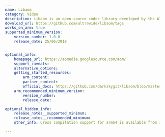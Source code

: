 ```yaml
---
name: Libaom
category: Video
description: Libaom is an open-source codec library developed by the Alliance for Open Media (AOMedia).
download_url: https://github.com/ultrawide/libaom/tags
works_on_arm: true
supported_minimum_version:
    version_number: 1.0.0
    release_date: 25/06/2018


optional_info:
    homepage_url: https://aomedia.googlesource.com/aom/
    support_caveats:
    alternative_options:
    getting_started_resources:
        arm_content: 
        partner_content: 
        official_docs: https://github.com/darkskygit/libaom/blob/master/README.md
    arm_recommended_minimum_version:
        version_number:
        release_date:

optional_hidden_info:
    release_notes__supported_minimum:
    release_notes__recommended_minimum:
    other_info: Cross compilation support for arm64 is available from 1.0.0 version and steps are mentioned in README of 1.0.0 tag release.

---
```

